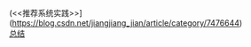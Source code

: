(<<推荐系统实践>>](https://blog.csdn.net/jiangjiang_jian/article/category/7476644)  
[总结](https://blog.csdn.net/cqlboat/article/details/81008625)
